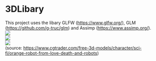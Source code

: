 # 3DLibary
This project uses the libary GLFW (https://www.glfw.org/), GLM (https://github.com/g-truc/glm) and Assimp (https://www.assimp.org/). <br>
<image src="https://i.imgur.com/RPzU3R4.png"> <br>
<image src="https://i.imgur.com/ZDxz3Ie.jpeg"> <br>
<image src="https://i.imgur.com/JhZrC44.png"> <br>
(source: https://www.cgtrader.com/free-3d-models/character/sci-fi/orange-robot-from-love-death-and-robots) <br>
